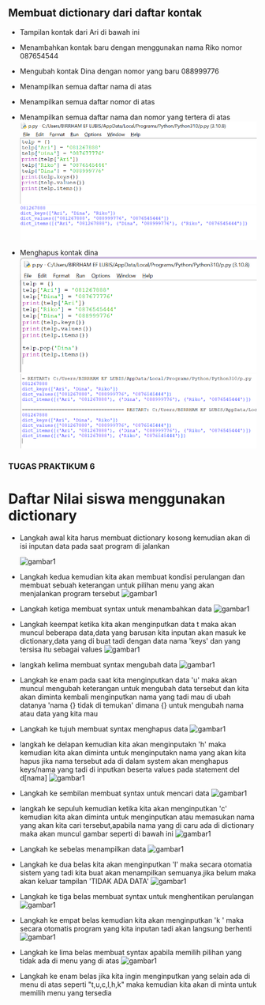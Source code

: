 ## Membuat dictionary dari daftar kontak


- Tampilan kontak dari Ari di bawah ini

- Menambahkan kontak baru dengan menggunakan nama Riko nomor 087654544

- Mengubah kontak Dina dengan nomor yang baru 088999776

- Menampilkan semua daftar nama di atas

- Menampilkan semua daftar nomor di atas
  
- Menampilkan semua daftar nama dan nomor yang tertera di atas
  ![gambar](gambar/p1.png)
  ![gambar](gambar/p2.png)
  
- Menghapus kontak dina 
  ![gambar](gambar/p3.png)
  ![gambar](gambar/p4.png)

###  TUGAS PRAKTIKUM 6

# Daftar Nilai siswa menggunakan dictionary

  - Langkah awal kita harus membuat dictionary kosong kemudian akan di isi inputan data pada saat program di jalankan 
  
    ![gambar1](gambar/gambar1.png)

- Langkah kedua kemudian kita akan membuat kondisi perulangan dan membuat sebuah keterangan untuk pilihan menu yang akan menjalankan program tersebut 
   ![gambar1](gambar/gambar1.png)

- Langkah ketiga membuat syntax untuk menambahkan data 
   ![gambar1](gambar/gambar1.png)

- Langkah keempat ketika kita akan menginputkan data t maka akan muncul beberapa data,data  yang barusan kita inputan akan masuk ke dictionary,data yang di buat tadi dengan data nama 'keys' dan yang tersisa itu sebagai values
    ![gambar1](gambar/gambar1.png)

- langkah kelima membuat syntax mengubah data
![gambar1](gambar/gambar1.png)

- Langkah ke enam pada saat kita menginputkan data 'u' maka akan muncul mengubah keterangan untuk mengubah data tersebut dan kita akan diminta kembali menginputkan nama yang tadi mau di ubah datanya 'nama {} tidak di temukan' dimana {} untuk mengubah nama atau data yang kita mau
- Langkah ke tujuh membuat syntax menghapus data 
![gambar1](gambar/gambar1.png)

- langkah ke delapan kemudian kita akan menginputakn 'h' maka kemudian kita akan diminta untuk menginputakn nama yang akan kita hapus jika nama tersebut ada di dalam system akan menghapus keys/nama yang tadi di inputkan beserta values pada statement del   d[nama] 
![gambar1](gambar/gambar1.png)

- Langkah ke sembilan membuat syntax untuk mencari data 
![gambar1](gambar/gambar1.png)

- langkah ke sepuluh kemudian ketika kita akan menginputkan 'c' kemudian kita akan diminta untuk menginputkan atau memasukan nama yang akan kita cari tersebut,apabila nama yang di caru ada di dictionary maka akan muncul gambar seperti di bawah ini
![gambar1](gambar/gambar1.png)

- Langkah ke sebelas menampilkan data 
![gambar1](gambar/gambar1.png)

- Langkah ke dua belas kita akan menginputkan 'l' maka secara otomatia sistem yang tadi kita buat akan menampilkan semuanya.jika belum maka akan keluar tampilan 'TIDAK ADA DATA' 
![gambar1](gambar/gambar1.png)

- Langkah ke tiga belas membuat syntax untuk menghentikan perulangan 
![gambar1](gambar/gambar1.png)

- Langkah ke empat belas kemudian kita akan menginputkan 'k ' maka secara otomatis program yang kita inputan tadi akan langsung berhenti
![gambar1](gambar/gambar1.png)

- Langkah ke lima belas membuat syntax apabila memilih pilihan yang tidak ada di menu yang di atas
   ![gambar1](gambar/gambar1.png)

- Langkah ke enam belas jika kita ingin menginputkan yang selain ada di menu di atas seperti "t,u,c,l,h,k" maka kemudian kita akan di minta untuk memilih menu yang tersedia
